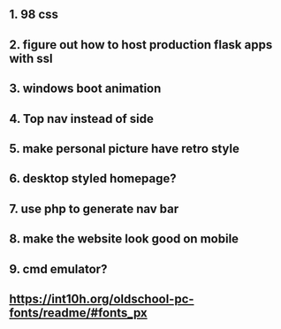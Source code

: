 ## 1. 98 css
## 2. figure out how to host production flask apps with ssl
## 3. windows boot animation
## 4. Top nav instead of side
## 5. make personal picture have retro style
## 6. desktop styled homepage?
## 7. use php to generate nav bar
## 8. make the website look good on mobile 
## 9. cmd emulator?
## https://int10h.org/oldschool-pc-fonts/readme/#fonts_px
